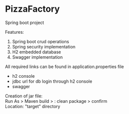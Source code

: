# PizzaFactory
Spring boot project

Features:
1. Spring boot crud operations
2. Spring security implementation
3. H2 embedded database
4. Swagger implementation

All required links can be found in application.properties file
- h2 console  
- jdbc url for db login through h2 console
- swagger

Creation of jar file:  
Run As > Maven build > <name>: clean package > confirm  
Location: "target" directory  
